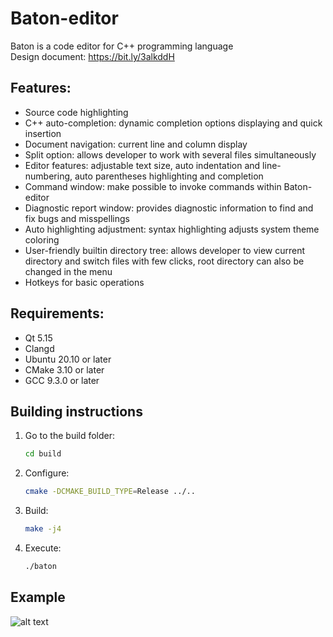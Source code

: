 # Baton-editor

Baton is a code editor for C++ programming language \
Design document: https://bit.ly/3alkddH

## Features:

* Source code highlighting
* C++ auto-completion: dynamic completion options displaying and quick insertion
* Document navigation: current line and column display
* Split option: allows developer to work with several files simultaneously
* Editor features: adjustable text size, auto indentation and line-numbering, auto parentheses highlighting and
  completion
* Command window: make possible to invoke commands within Baton-editor
* Diagnostic report window: provides diagnostic information to find and fix bugs and misspellings
* Auto highlighting adjustment: syntax highlighting adjusts system theme coloring
* User-friendly builtin directory tree: allows developer to view current directory and switch files with few clicks,
  root directory can also be changed in the menu
* Hotkeys for basic operations

## Requirements:
* Qt 5.15
* Clangd
* Ubuntu 20.10 or later
* CMake 3.10 or later
* GCC 9.3.0 or later

## Building instructions

1. Go to the build folder:
    ```bash
    cd build
    ```
2. Configure:
    ```bash
   cmake -DCMAKE_BUILD_TYPE=Release ../..
    ```
3. Build:
   ```bash
   make -j4
   ```
4. Execute:
   ```bash
   ./baton
   ```
   
## Example
![alt text](/home/andrey/Downloads/example.gif "Demonstration")
